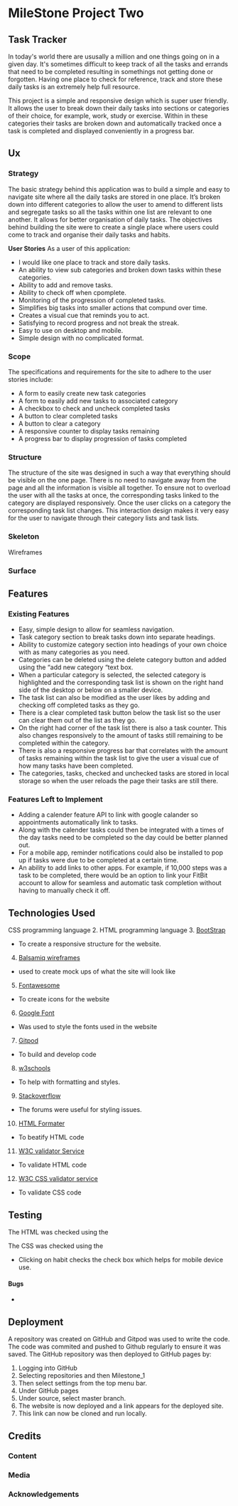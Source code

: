 # MileStone Project Two
## Task Tracker

In today's world there are ususally a million and one things going on in a given day. It's sometimes difficult to keep track 
of all the tasks and errands that need to be completed resulting in somethings not getting done or forgotten. Having one 
place to check for reference, track and store these daily tasks is an extremely help full resource. 

This project is a simple and responsive design which is super user friendly. It allows the user to break down their daily tasks into sections or categories of their choice, for example, work, study or exercise. Within in these categories their tasks are broken down and automatically tracked once a task is completed and displayed conveniently in a progress bar. 

## Ux
### Strategy

The basic strategy behind this application was to build a simple and easy to navigate site where all the daily tasks are stored in one place. It’s broken down into different categories to allow the user to amend to different lists and segregate tasks so all the tasks within one list are relevant to one another. It allows for better organisation of daily tasks.
The objectives behind building the site were to create a single place where users could come to track and organise their daily tasks and habits.

**User Stories**
As a user of this application: 

* I would like one place to track and store daily tasks.
* An ability to view sub categories and broken down tasks within these categories.
* Ability to add and remove tasks.
* Ability to check off when cpomplete.
* Monitoring of the progression of completed tasks.
* Simplifies big tasks into smaller actions that compund over time. 
* Creates a visual cue that reminds you to act.
* Satisfying to record progress and not break the streak. 
* Easy to use on desktop and mobile.
* Simple design with no complicated format. 


### Scope
The specifications and requirements for the site to adhere to the user stories include:
* A form to easily create new task categories
* A form to easily add new tasks to associated category
* A checkbox to check and uncheck completed tasks
* A button to clear completed tasks
* A button to clear a category
* A responsive counter to display tasks remaining
* A progress bar to display progression of tasks completed


### Structure
The structure of the site was designed in such a way that everything should be visible on the one page. There is no need to navigate away from the page and all the information is visible all together. To ensure not to overload the user with all the tasks at once, the corresponding tasks linked to the category are displayed responsively. Once the user clicks on a category the corresponding task list changes.  This interaction design makes it very easy for the user to navigate through their category lists and task lists. 

### Skeleton

Wireframes

### Surface

## Features
### Existing Features
* Easy, simple design to allow for seamless navigation.
* Task category section to break tasks down into separate headings.
* Ability to customize category section into headings of your own choice with as many categories as you need.
* Categories can be deleted using the delete category button and added using the “add new category “text box.
* When a particular category is selected, the selected category is highlighted and the corresponding task list is shown on the right hand side of the desktop or below on a smaller device.
* The task list can also be modified as the user likes by adding and checking off completed tasks as they go. 
* There is a clear completed task button below the task list so the user can clear them out of the list as they go. 
* On the right had corner of the task list there is also a task counter. This also changes responsively to the amount of tasks still remaining to be completed within the category. 
* There is also a responsive progress bar that correlates with the amount of tasks remaining within the task list to give the user a visual cue of how many tasks have been completed. 
* The categories, tasks, checked and unchecked tasks are stored in local storage so when the user reloads the page their tasks are still there.

### Features Left to Implement

* Adding a calender feature API to link with google calander so appointments automatically link to tasks. 
* Along with the calender tasks could then be integrated with a times of the day tasks need to be completed so the day could be better planned out.
* For a mobile app, reminder notifications could also be installed to pop up if tasks were due to be completed at a certain time.
* An ability to add links to other apps. For example, if 10,000 steps was a task to be completed, there would be an option to link your FitBit account to allow for seamless and automatic task completion without having to manually check it off. 
## Technologies Used

CSS programming language
2. HTML programming language
3. [BootStrap](https://getbootstrap.com/)
* To create a responsive structure for the website. 
4. [Balsamiq wireframes](https://balsamiq.com/wireframes/)
* used to create mock ups of what the site will look like
5. [Fontawesome](https://fontawesome.com/)
* To create icons for the website
6. [Google Font](https://fonts.google.com/)
* Was used to style the fonts used in the website
7. [Gitpod](https://gitpod.io/workspaces/)
* To build and develop code
8. [w3schools](w3schools.com)
* To help with formatting and styles.
9. [Stackoverflow](https://stackoverflow.com/)
* The forums were useful for styling issues.
10. [HTML Formater](https://www.freeformatter.com/html-formatter.html#ad-output)
* To beatify HTML code
11. [W3C validator Service](https://validator.w3.org/#validate_by_input)
* To validate HTML code
12. [W3C CSS validator service](https://jigsaw.w3.org/css-validator/validator)
* To validate CSS code

## Testing

The HTML was checked using the 

The CSS was checked using the 

* Clicking on habit checks the check box which helps for mobile device use. 

#### Bugs
* 

## Deployment

A repository was created on GitHub and Gitpod was used to write the code. The code was commited and pushed to Github regularly to ensure it was saved. The GitHub repository was then deployed to GitHub pages by:

1. Logging into GitHub
2. Selecting repositories and then Milestone_1
3. Then select settings from the top menu bar.
4. Under GitHub pages
5. Under source, select master branch.
6. The website is now deployed and a link appears for the deployed site.
7. This link can now be cloned and run locally.

## Credits

### Content

### Media

### Acknowledgements

